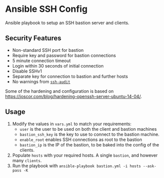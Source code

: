 # Ansible SSH Config
Ansible playbook to setup an SSH bastion server and clients.

## Security Features

- Non-standard SSH port for bastion
- Require key and password for bastion connections
- 5 minute connection timeout
- Login within 30 seconds of initial connection
- Disable SSHv1
- Separate key for connection to bastion and further hosts
- No warnings from [`ssh-audit`](https://github.com/arthepsy/ssh-audit)

Some of the hardening and configuration is based on https://joscor.com/blog/hardening-openssh-server-ubuntu-14-04/.

## Usage

1. Modify the values in `vars.yml` to match your requirements:
    - `user` is the user to be used on both the client and bastion machines
    - `bastion_ssh_key` is the key to use to connect to the bastion machine.
    - `enable_root` enables SSH connections as root to the bastion
    - `bastion_ip` is the IP of the bastion, to be baked into the config of the clients.
2. Populate `hosts` with your required hosts. A single `bastion`, and however many `clients`.
3. Run the playbook with `ansible-playbook bastion.yml -i hosts --ask-pass -K`
